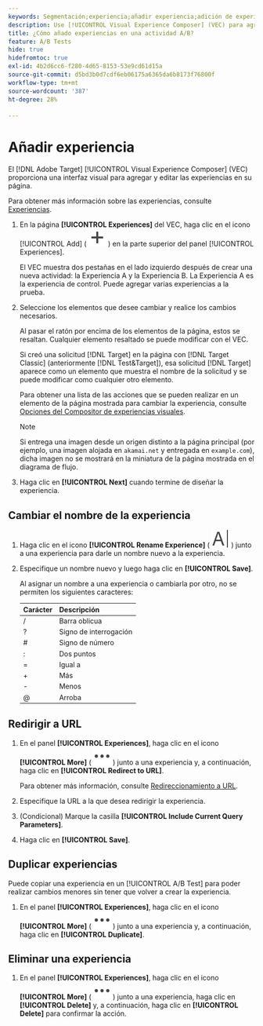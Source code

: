 ```yaml
---
keywords: Segmentación;experiencia;añadir experiencia;adición de experiencia
description: Use [!UICONTROL Visual Experience Composer] (VEC) para agregar experiencias a las actividades.
title: ¿Cómo añado experiencias en una actividad A/B?
feature: A/B Tests
hide: true
hidefromtoc: true
exl-id: 4b2d6cc6-f280-4d65-8153-53e9cd61d15a
source-git-commit: d5bd3b0d7cdf6eb06175a6365da6b8173f76800f
workflow-type: tm+mt
source-wordcount: '387'
ht-degree: 28%

---
```


# Añadir experiencia

El [!DNL Adobe Target] [!UICONTROL Visual Experience Composer] (VEC) proporciona una interfaz visual para agregar y editar las experiencias en su página.

Para obtener más información sobre las experiencias, consulte [Experiencias](/help/main/c-experiences/experiences.md#concept_A2E10F6AFB3D4AEAB6951EE14688848D).

1. En la página **[!UICONTROL Experiences]** del VEC, haga clic en el icono [!UICONTROL Add] ( ![Agregar icono](/help/main/assets/icons/Add.svg) ) en la parte superior del panel [!UICONTROL Experiences].

   El VEC muestra dos pestañas en el lado izquierdo después de crear una nueva actividad: la Experiencia A y la Experiencia B. La Experiencia A es la experiencia de control. Puede agregar varias experiencias a la prueba.

1. Seleccione los elementos que desee cambiar y realice los cambios necesarios.

   Al pasar el ratón por encima de los elementos de la página, estos se resaltan. Cualquier elemento resaltado se puede modificar con el VEC.

   Si creó una solicitud [!DNL Target] en la página con [!DNL Target Classic] (anteriormente [!DNL Test&Target]), esa solicitud [!DNL Target] aparece como un elemento que muestra el nombre de la solicitud y se puede modificar como cualquier otro elemento.

   Para obtener una lista de las acciones que se pueden realizar en un elemento de la página mostrada para cambiar la experiencia, consulte [Opciones del Compositor de experiencias visuales](/help/main/c-experiences/c-visual-experience-composer/viztarget-options.md).

   >[!NOTE]
   >
   >Si entrega una imagen desde un origen distinto a la página principal (por ejemplo, una imagen alojada en `akamai.net` y entregada en `example.com`), dicha imagen no se mostrará en la miniatura de la página mostrada en el diagrama de flujo.

1. Haga clic en **[!UICONTROL Next]** cuando termine de diseñar la experiencia.

## Cambiar el nombre de la experiencia

1. Haga clic en el icono **[!UICONTROL Rename Experience]** ( ![Cambiar nombre](/help/main/assets/icons/Rename.svg) ) junto a una experiencia para darle un nombre nuevo a la experiencia.

2. Especifique un nombre nuevo y luego haga clic en **[!UICONTROL Save]**.

   Al asignar un nombre a una experiencia o cambiarla por otro, no se permiten los siguientes caracteres:

   | Carácter | Descripción |
   |--- |--- |
   | / | Barra oblicua |
   | ? | Signo de interrogación |
   | # | Signo de número |
   | : | Dos puntos |
   | = | Igual a |
   | + | Más |
   | - | Menos |
   | @ | Arroba |

## Redirigir a URL

1. En el panel **[!UICONTROL Experiences]**, haga clic en el icono **[!UICONTROL More]** ( ![icono Más](/help/main/assets/icons/MoreSmall.svg) ) junto a una experiencia y, a continuación, haga clic en **[!UICONTROL Redirect to URL]**.

   Para obtener más información, consulte [Redireccionamiento a URL](/help/main/c-experiences/c-visual-experience-composer/redirect-offer.md).

1. Especifique la URL a la que desea redirigir la experiencia.

1. (Condicional) Marque la casilla **[!UICONTROL Include Current Query Parameters]**.

1. Haga clic en **[!UICONTROL Save]**.

## Duplicar experiencias

Puede copiar una experiencia en un [!UICONTROL A/B Test] para poder realizar cambios menores sin tener que volver a crear la experiencia.

1. En el panel **[!UICONTROL Experiences]**, haga clic en el icono **[!UICONTROL More]** ( ![icono Más](/help/main/assets/icons/MoreSmall.svg) ) junto a una experiencia y, a continuación, haga clic en **[!UICONTROL Duplicate]**.

## Eliminar una experiencia

1. En el panel **[!UICONTROL Experiences]**, haga clic en el icono **[!UICONTROL More]** ( ![icono Más](/help/main/assets/icons/MoreSmall.svg) ) junto a una experiencia, haga clic en **[!UICONTROL Delete]** y, a continuación, haga clic en **[!UICONTROL Delete]** para confirmar la acción.
